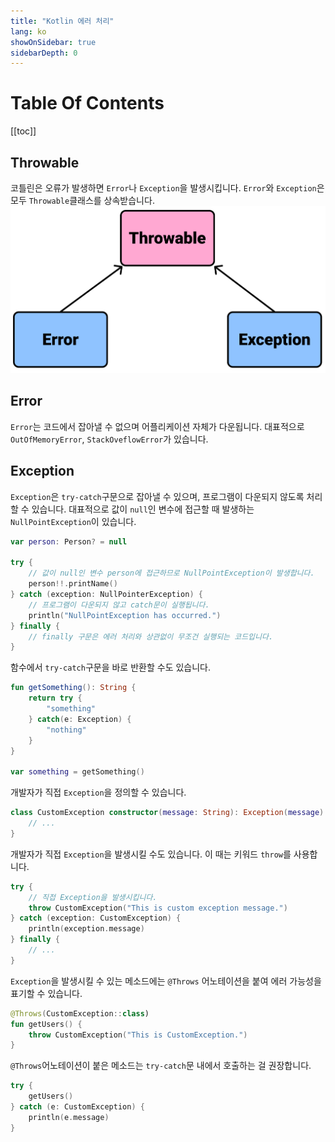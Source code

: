 ```yaml
---
title: "Kotlin 에러 처리"
lang: ko
showOnSidebar: true
sidebarDepth: 0
---
```


# Table Of Contents
[[toc]]

## Throwable
코틀린은 오류가 발생하면 `Error`나 `Exception`을 발생시킵니다. `Error`와 `Exception`은 모두 `Throwable`클래스를 상속받습니다.
![](./180907_error_handling/1.png)

## Error
`Error`는 코드에서 잡아낼 수 없으며 어플리케이션 자체가 다운됩니다. 대표적으로 `OutOfMemoryError`, `StackOveflowError`가 있습니다.

## Exception
`Exception`은 `try-catch`구문으로 잡아낼 수 있으며, 프로그램이 다운되지 않도록 처리할 수 있습니다. 대표적으로 값이 `null`인 변수에 접근할 때 발생하는 `NullPointException`이 있습니다. 
``` kotlin
var person: Person? = null

try {
    // 값이 null인 변수 person에 접근하므로 NullPointException이 발생합니다.
    person!!.printName()
} catch (exception: NullPointerException) {
    // 프로그램이 다운되지 않고 catch문이 실행됩니다.
    println("NullPointException has occurred.")
} finally {
    // finally 구문은 에러 처리와 상관없이 무조건 실행되는 코드입니다.
}
```

함수에서 `try-catch`구문을 바로 반환할 수도 있습니다.
``` kotlin
fun getSomething(): String {
    return try {
        "something"
    } catch(e: Exception) {
        "nothing"
    }
}

var something = getSomething()
```

개발자가 직접 `Exception`을 정의할 수 있습니다.
``` kotlin
class CustomException constructor(message: String): Exception(message) {
    // ...
}
```
개발자가 직접 `Exception`을 발생시킬 수도 있습니다. 이 때는 키워드 `throw`를 사용합니다. 
``` kotlin
try {
    // 직접 Exception을 발생시킵니다.
    throw CustomException("This is custom exception message.")
} catch (exception: CustomException) {
    println(exception.message)
} finally {
    // ...
}
```
`Exception`을 발생시킬 수 있는 메소드에는 `@Throws` 어노테이션을 붙여 에러 가능성을 표기할 수 있습니다.
``` kotlin
@Throws(CustomException::class)
fun getUsers() {
    throw CustomException("This is CustomException.")
}
```
`@Throws`어노테이션이 붙은 메소드는 `try-catch`문 내에서 호출하는 걸 권장합니다. 
``` kotlin
try {
    getUsers()
} catch (e: CustomException) {
    println(e.message)
}
```